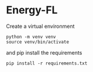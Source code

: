 # Energy-FL

Create a virtual environment

```
python -m venv venv
source venv/bin/activate
```
and pip install the requirements

```
pip install -r requirements.txt
```
